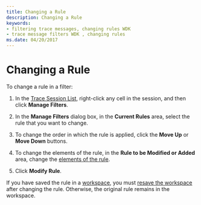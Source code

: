 ```yaml
---
title: Changing a Rule
description: Changing a Rule
keywords:
- filtering trace messages, changing rules WDK
- trace message filters WDK , changing rules
ms.date: 04/20/2017
---
```


# Changing a Rule


To change a rule in a filter:

1.  In the [Trace Session List](trace-session-list.md), right-click any cell in the session, and then click **Manage Filters**.

2.  In the **Manage Filters** dialog box, in the **Current Rules** area, select the rule that you want to change.

3.  To change the order in which the rule is applied, click the **Move Up** or **Move Down** buttons.

4.  To change the elements of the rule, in the **Rule to be Modified or Added** area, change the [elements of the rule](filter-rule-elements.md).

5.  Click **Modify Rule**.

If you have saved the rule in a [workspace](using-traceview-workspaces.md), you must [resave the workspace](saving-or-resaving-a-workspace.md) after changing the rule. Otherwise, the original rule remains in the workspace.

